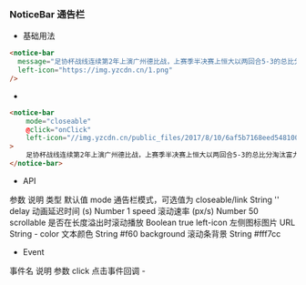 ### NoticeBar 通告栏

- 基础用法
```html
<notice-bar
  message="足协杯战线连续第2年上演广州德比战，上赛季半决赛上恒大以两回合5-3的总比分淘汰富力。"
  left-icon="https://img.yzcdn.cn/1.png"
/>
```

- 
```html
<notice-bar
    mode="closeable"
    @click="onClick"
    left-icon="//img.yzcdn.cn/public_files/2017/8/10/6af5b7168eed548100d9041f07b7c616.png"
>
    足协杯战线连续第2年上演广州德比战，上赛季半决赛上恒大以两回合5-3的总比分淘汰富力
</notice-bar>
```

- API

参数	说明	类型	默认值
mode	通告栏模式，可选值为 closeable/link	String	''
delay	动画延迟时间 (s)	Number	1
speed	滚动速率 (px/s)	Number	50
scrollable	是否在长度溢出时滚动播放	Boolean	true
left-icon	左侧图标图片 URL	String	-
color	文本颜色	String	#f60
background	滚动条背景	String	#fff7cc

- Event

事件名	说明	参数
click	点击事件回调	-
